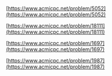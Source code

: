 
[https://www.acmicpc.net/problem/5052](https://www.acmicpc.net/problem/5052)

[https://www.acmicpc.net/problem/18111](https://www.acmicpc.net/problem/18111)

[https://www.acmicpc.net/problem/1697](https://www.acmicpc.net/problem/1697)

[https://www.acmicpc.net/problem/1987](https://www.acmicpc.net/problem/1987)
